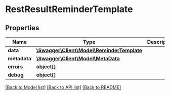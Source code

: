 # RestResultReminderTemplate

## Properties
Name | Type | Description | Notes
------------ | ------------- | ------------- | -------------
**data** | [**\Swagger\Client\Model\ReminderTemplate**](ReminderTemplate.md) |  | [optional] 
**metadata** | [**\Swagger\Client\Model\MetaData**](MetaData.md) |  | [optional] 
**errors** | **object[]** |  | [optional] 
**debug** | **object[]** |  | [optional] 

[[Back to Model list]](../README.md#documentation-for-models) [[Back to API list]](../README.md#documentation-for-api-endpoints) [[Back to README]](../README.md)


